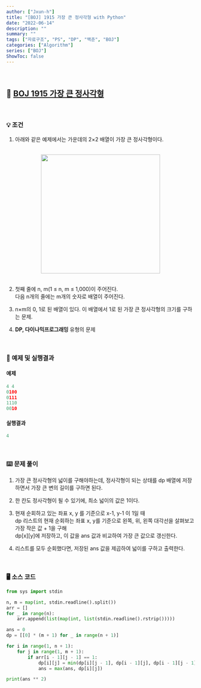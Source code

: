 ```yaml
---
author: ["Jxun-h"]
title: "[BOJ] 1915 가장 큰 정사각형 with Python"
date: "2022-06-14"
description: ""
summary: ""
tags: ["자료구조", "PS", "DP", "백준", "BOJ"]
categories: ["Algorithm"]
series: ["BOJ"]
ShowToc: false
---
```


<br>

## 📌 <a href="https://www.acmicpc.net/problem/1915" target="_blank">BOJ 1915 가장 큰 정사각형</a>

<br>

### 💡 조건

1.  아래와 같은 예제에서는 가운데의 2×2 배열이 가장 큰 정사각형이다.  

<br>
<center><img src='/1915.png' width="318" /></center>
<br>

2.  첫째 줄에 n, m(1 ≤ n, m ≤ 1,000)이 주어진다.  
    다음 n개의 줄에는 m개의 숫자로 배열이 주어진다.

3.  n×m의 0, 1로 된 배열이 있다. 이 배열에서 1로 된 가장 큰 정사각형의 크기를 구하는 문제.

4.  **DP, 다이나믹프로그래밍** 유형의 문제

<br>

### 🔖 예제 및 실행결과

#### 예제

```py
4 4
0100
0111
1110
0010
```

#### 실행결과

```py
4
```

<br>

### ⌨️ 문제 풀이

1.  가장 큰 정사각형의 넓이를 구해야하는데, 정사각형이 되는 상태를 dp 배열에 저장하면서 가장 큰 변의 길이를 구하면 된다.

2.  한 칸도 정사각형이 될 수 있기에, 최소 넓이의 값은 1이다.

3.  현재 순회하고 있는 좌표 x, y 를 기준으로 x-1, y-1 이 1일 때  
    dp 리스트의 현재 순회하는 좌표 x, y를 기준으로 왼쪽, 위, 왼쪽 대각선을 살펴보고 가장 작은 값 + 1을 구해  
    dp[x][y]에 저장하고, 이 값을 ans 값과 비교하여 가장 큰 값으로 갱신한다.

4.  리스트를 모두 순회했다면, 저장된 ans 값을 제곱하여 넓이를 구하고 출력한다.

<br>

### 🖥 소스 코드

```py
from sys import stdin

n, m = map(int, stdin.readline().split())
arr = []
for _ in range(n):
    arr.append(list(map(int, list(stdin.readline().rstrip()))))

ans = 0
dp = [[0] * (m + 1) for _ in range(n + 1)]

for i in range(1, n + 1):
    for j in range(1, m + 1):
        if arr[i - 1][j - 1] == 1:
            dp[i][j] = min(dp[i][j - 1], dp[i - 1][j], dp[i - 1][j - 1]) + 1
            ans = max(ans, dp[i][j])

print(ans ** 2)
```